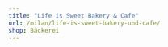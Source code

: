 ```yaml
---
title: "Life is Sweet Bakery & Cafe"
url: /milan/life-is-sweet-bakery-und-cafe/
shop: Bäckerei
---
```

